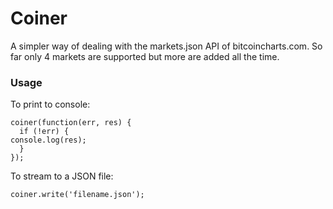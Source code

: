 # Coiner

A simpler way of dealing with the markets.json API of bitcoincharts.com. So far only 4 markets are supported but more are added all the time.

### Usage

To print to console:

    coiner(function(err, res) {
      if (!err) {
	console.log(res);
      }
    });

To stream to a JSON file:

    coiner.write('filename.json');

